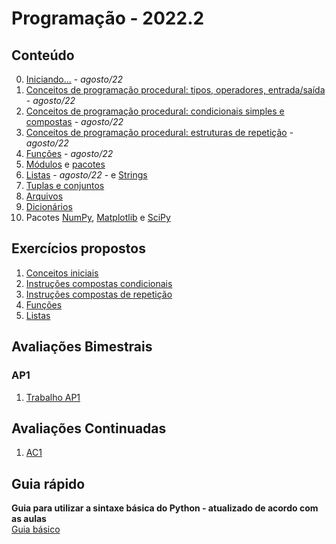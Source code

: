 # Programação - 2022.2


## Conteúdo  
0. [Iniciando...](prog_aulas/prog_inicio.md) - *agosto/22*
1. [Conceitos de programação procedural: tipos, operadores, entrada/saída](prog_aulas/prog_conceitos1.md) - *agosto/22*   
2. [Conceitos de programação procedural: condicionais simples e compostas](prog_aulas/prog_conceitos2.md) - *agosto/22*  
3. [Conceitos de programação procedural: estruturas de repetição](prog_aulas/prog_conceitos3.md) - *agosto/22*
4. [Funções](prog_aulas/prog_funcoes.md)  -  *agosto/22*  
5. [Módulos](prog_aulas/prog_modulos.md) e [pacotes](prog_aulas/prog_pacotes.md)
6. [Listas](prog_aulas/prog_listas.md) - *agosto/22* - e [Strings](prog_aulas/prog_str.md)
7. [Tuplas e conjuntos](prog_aulas/prog_tuplas.md)  
8. [Arquivos](prog_aulas/prog_arquivos.md)  
9. [Dicionários](prog_aulas/prog_dicionarios.md)
10. Pacotes [NumPy](https://numpy.org/doc/stable/user/absolute_beginners.html), [Matplotlib](https://matplotlib.org/stable/plot_types/index.html) e [SciPy](https://docs.scipy.org/doc/scipy/getting_started.html#getting-started-ref)

## Exercícios propostos
1. [Conceitos iniciais](prog_aulas/exercicios_conceitosIniciais.md)  
2. [Instruções compostas condicionais](prog_aulas/exercicios_condicionais.md)  
3. [Instruções compostas de repetição](prog_aulas/exercicios_repeticao.md)
4. [Funções](prog_aulas/exercicios_funcoes.md)  
5. [Listas](prog_aulas/exercicios_listas.md)

## Avaliações Bimestrais
### AP1
1. [Trabalho AP1](prog_aulas/Orientacao_trabalho_AP1.pdf)

## Avaliações Continuadas
1. [AC1](https://forms.gle/MSFH9vBov7cPHfer5)

## Guia rápido
**Guia para utilizar a sintaxe básica do Python - atualizado de acordo com as aulas**  
[Guia básico](prog_aulas/guia_rapido.md)

